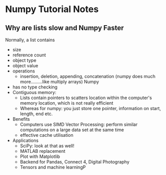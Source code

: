 # Numpy Tutorial Notes

## Why are lists slow and Numpy Faster
Normally, a list contains
- size
- reference count
- object type
- object value
- operations
    - insertion, deletion, appending, concatenation (numpy does much more.........like multiply arrays)
Numpy
- has no type checking
- Contiguous memory:
    - Lists contain pointers to scatters location within the computer's memory location, which is not really efficient
    - Whereas for numpy: you just store one pointer, information on start, length, end etc.
- Benefits
    - Computers use SIMD Vector Processing: perform similar computations on a large data set at the same time
    - effective cache utilisation
- Applications
    - SciPy: look at that as well!
    - MATLAB replacement
    - Plot with Matplotlib
    - Backend for Pandas, Connect 4, Digital Photography
    - Tensors and machine learningP